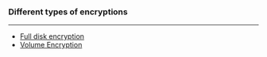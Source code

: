 ### Different types of encryptions
---
- [Full disk encryption](../../Chapter%207%20Cryptography%20and%20%20PKI/concepts/Full%20disk%20encryption.md)
- [Volume Encryption](../../Chapter%207%20Cryptography%20and%20%20PKI/concepts/Volume%20Encryption.md)